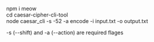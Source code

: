 
npm i meow <br/>
cd caesar-cipher-cli-tool <br/>
node caesar_cli -s -52 -a encode -i input.txt -o output.txt <br/>

-s (--shift) and -a (--action) are required flages
